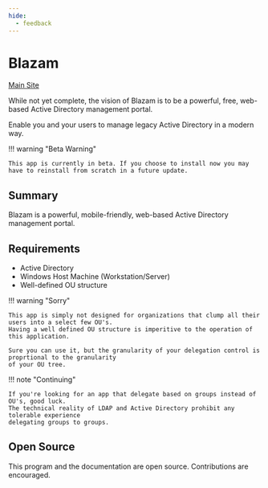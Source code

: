 ```yaml
---
hide:
  - feedback
---
```

# Blazam

[Main Site](https://blazam.org)

While not yet complete, the vision of Blazam is to be a
powerful, free, web-based Active Directory management portal.

Enable you and your users to manage legacy Active Directory in a modern way.


!!! warning "Beta Warning"

    This app is currently in beta. If you choose to install now you may
    have to reinstall from scratch in a future update.

## Summary
Blazam is a powerful, mobile-friendly, web-based Active Directory management portal.

## Requirements
* Active Directory
* Windows Host Machine (Workstation/Server)
* Well-defined OU structure

!!! warning "Sorry"

    This app is simply not designed for organizations that clump all their users into a select few OU's. 
    Having a well defined OU structure is imperitive to the operation of this application.

    Sure you can use it, but the granularity of your delegation control is proprtional to the granularity
    of your OU tree.

!!! note "Continuing"

    If you're looking for an app that delegate based on groups instead of OU's, good luck.
    The technical reality of LDAP and Active Directory prohibit any tolerable experience
    delegating groups to groups.
## Open Source
This program and the documentation are open source. Contributions are encouraged.
